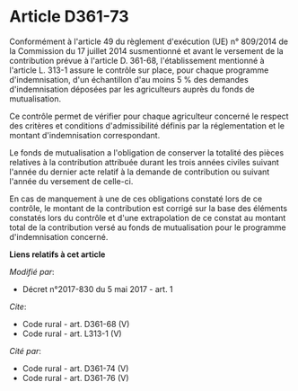 # Article D361-73

Conformément à l'article 49 du règlement d'exécution (UE) n° 809/2014 de la Commission du 17 juillet 2014 susmentionné et
avant le versement de la contribution prévue à l'article D. 361-68, l'établissement mentionné à l'article L. 313-1 assure le
contrôle sur place, pour chaque programme d'indemnisation, d'un échantillon d'au moins 5 % des demandes d'indemnisation
déposées par les agriculteurs auprès du fonds de mutualisation. 

Ce contrôle permet de vérifier pour chaque agriculteur concerné le respect des critères et conditions d'admissibilité définis
par la réglementation et le montant d'indemnisation correspondant. 

Le fonds de mutualisation a l'obligation de conserver la totalité des pièces relatives à la contribution attribuée durant les
trois années civiles suivant l'année du dernier acte relatif à la demande de contribution ou suivant l'année du versement de
celle-ci. 

En cas de manquement à une de ces obligations constaté lors de ce contrôle, le montant de la contribution est corrigé sur la
base des éléments constatés lors du contrôle et d'une extrapolation de ce constat au montant total de la contribution versé
au fonds de mutualisation pour le programme d'indemnisation concerné.

**Liens relatifs à cet article**

_Modifié par_:

  - Décret n°2017-830 du 5 mai 2017 - art. 1

_Cite_:

  - Code rural - art. D361-68 (V)
  - Code rural - art. L313-1 (V)

_Cité par_:

  - Code rural - art. D361-74 (V)
  - Code rural - art. D361-76 (V)
